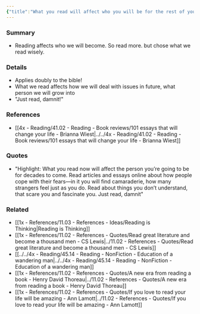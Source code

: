 ```yaml
---
{"title":"What you read will affect who you will be for the rest of your life","dg-publish":true,"tags":[],"date created":"Monday, November 14th 2022, 9:05:45 pm","date modified":"Monday, November 14th 2022, 9:22:19 pm","permalink":"/1x-references/11-03-references-ideas/what-you-read-will-affect-who-you-will-be-for-the-rest-of-your-life/","dgHomeLink":true,"dgPassFrontmatter":true,"dgShowBacklinks":true,"dgShowLocalGraph":false,"dgShowInlineTitle":true}
---
```



### Summary
- Reading affects who we will become. So read more. but chose what we read wisely.

### Details
- Applies doubly to the bible!
- What we read affects how we will deal with issues in future, what person we will grow into
- "Just read, damnit!"

### References
- [[4x - Reading/41.02 - Reading - Book reviews/101 essays that will change your life - Brianna Wiest|../../4x - Reading/41.02 - Reading - Book reviews/101 essays that will change your life - Brianna Wiest]]

### Quotes
- "Highlight:  What you read now will affect the person you’re going to be for decades to come. Read articles and essays online about how people cope with their fears—in it you will find camaraderie, how many strangers feel just as you do. Read about things you don’t understand, that scare you and fascinate you. Just read, damnit"

### Related
- [[1x - References/11.03 - References - Ideas/Reading is Thinking|Reading is Thinking]]
- [[1x - References/11.02 - References - Quotes/Read great literature and become a thousand men - CS Lewis|../11.02 - References - Quotes/Read great literature and become a thousand men - CS Lewis]]
- [[../../4x - Reading/45.14 - Reading - NonFiction - Education of a wandering man|../../4x - Reading/45.14 - Reading - NonFiction - Education of a wandering man]]
- [[1x - References/11.02 - References - Quotes/A new era from reading a book - Henry David Thoreau|../11.02 - References - Quotes/A new era from reading a book - Henry David Thoreau]]
- [[1x - References/11.02 - References - Quotes/If you love to read your life will be amazing - Ann Lamott|../11.02 - References - Quotes/If you love to read your life will be amazing - Ann Lamott]]